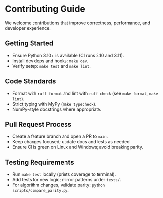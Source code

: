 # Contributing Guide

We welcome contributions that improve correctness, performance, and developer experience.

## Getting Started

- Ensure Python 3.10+ is available (CI runs 3.10 and 3.11).
- Install dev deps and hooks: `make dev`.
- Verify setup: `make test` and `make lint`.

## Code Standards

- Format with `ruff format` and lint with `ruff check` (see `make format`, `make lint`).
- Strict typing with MyPy (`make typecheck`).
- NumPy-style docstrings where appropriate.

## Pull Request Process

- Create a feature branch and open a PR to `main`.
- Keep changes focused; update docs and tests as needed.
- Ensure CI is green on Linux and Windows; avoid breaking parity.

## Testing Requirements

- Run `make test` locally (prints coverage to terminal).
- Add tests for new logic; mirror patterns under `tests/`.
- For algorithm changes, validate parity: `python scripts/compare_parity.py`.
